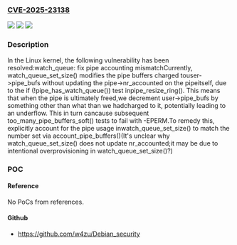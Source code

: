 ### [CVE-2025-23138](https://cve.mitre.org/cgi-bin/cvename.cgi?name=CVE-2025-23138)
![](https://img.shields.io/static/v1?label=Product&message=Linux&color=blue)
![](https://img.shields.io/static/v1?label=Version&message=162ae0e78bdabf84ef10c1293c4ed7865cb7d3c8%3C%208658c75343ed00e5e154ebbe24335f51ba8db547%20&color=brighgreen)
![](https://img.shields.io/static/v1?label=Vulnerability&message=n%2Fa&color=brighgreen)

### Description

In the Linux kernel, the following vulnerability has been resolved:watch_queue: fix pipe accounting mismatchCurrently, watch_queue_set_size() modifies the pipe buffers charged touser->pipe_bufs without updating the pipe->nr_accounted on the pipeitself, due to the if (!pipe_has_watch_queue()) test inpipe_resize_ring(). This means that when the pipe is ultimately freed,we decrement user->pipe_bufs by something other than what than we hadcharged to it, potentially leading to an underflow. This in turn cancause subsequent too_many_pipe_buffers_soft() tests to fail with -EPERM.To remedy this, explicitly account for the pipe usage inwatch_queue_set_size() to match the number set via account_pipe_buffers()(It's unclear why watch_queue_set_size() does not update nr_accounted;it may be due to intentional overprovisioning in watch_queue_set_size()?)

### POC

#### Reference
No PoCs from references.

#### Github
- https://github.com/w4zu/Debian_security

